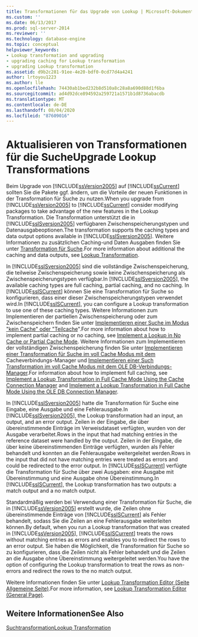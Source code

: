 ```yaml
---
title: Transformationen für das Upgrade von Lookup | Microsoft-Dokumentation
ms.custom: ''
ms.date: 06/13/2017
ms.prod: sql-server-2014
ms.reviewer: ''
ms.technology: database-engine
ms.topic: conceptual
helpviewer_keywords:
- Lookup transformation and upgrading
- upgrading caching for Lookup transformation
- upgrading Lookup transformation
ms.assetid: d9b2c281-91ee-4e20-bdf0-0cd77d4a4241
author: lrtoyou1223
ms.author: lle
ms.openlocfilehash: 74430ab1bed232b8d510a8c28a8a690d88d1f6ba
ms.sourcegitcommit: ad4d92dce894592a259721a1571b1d8736abacdb
ms.translationtype: MT
ms.contentlocale: de-DE
ms.lasthandoff: 08/04/2020
ms.locfileid: "87609016"
---
```

# <a name="upgrade-lookup-transformations"></a><span data-ttu-id="02aca-102">Aktualisieren von Transformationen für die Suche</span><span class="sxs-lookup"><span data-stu-id="02aca-102">Upgrade Lookup Transformations</span></span>
  <span data-ttu-id="02aca-103">Beim Upgrade von [!INCLUDE[ssVersion2005](../../includes/ssversion2005-md.md)] auf [!INCLUDE[ssCurrent](../../includes/sscurrent-md.md)] sollten Sie die Pakete ggf. ändern, um die Vorteile der neuen Funktionen in der Transformation für Suche zu nutzen.</span><span class="sxs-lookup"><span data-stu-id="02aca-103">When you upgrade from [!INCLUDE[ssVersion2005](../../includes/ssversion2005-md.md)] to [!INCLUDE[ssCurrent](../../includes/sscurrent-md.md)] consider modifying packages to take advantage of the new features in the Lookup Transformation.</span></span> <span data-ttu-id="02aca-104">Die Transformation unterstützt die in [!INCLUDE[ssISversion2005](../../includes/ssisversion2005-md.md)] verfügbaren Zwischenspeicherungstypen und Datenausgabeoptionen.</span><span class="sxs-lookup"><span data-stu-id="02aca-104">The transformation supports the caching types and data output options available in [!INCLUDE[ssISversion2005](../../includes/ssisversion2005-md.md)].</span></span> <span data-ttu-id="02aca-105">Weitere Informationen zu zusätzlichen Caching-und Daten Ausgaben finden Sie unter [Transformation für Suche](../../integration-services/data-flow/transformations/lookup-transformation.md).</span><span class="sxs-lookup"><span data-stu-id="02aca-105">For more information about additional the caching and data outputs, see [Lookup Transformation](../../integration-services/data-flow/transformations/lookup-transformation.md).</span></span>  
  
 <span data-ttu-id="02aca-106">In [!INCLUDE[ssISversion2005](../../includes/ssisversion2005-md.md)] sind die vollständige Zwischenspeicherung, die teilweise Zwischenspeicherung sowie keine Zwischenspeicherung als Zwischenspeicherungstypen verfügbar.</span><span class="sxs-lookup"><span data-stu-id="02aca-106">In [!INCLUDE[ssISversion2005](../../includes/ssisversion2005-md.md)], the available caching types are full caching, partial caching, and no caching.</span></span> <span data-ttu-id="02aca-107">In [!INCLUDE[ssISCurrent](../../includes/ssiscurrent-md.md)] können Sie eine Transformation für Suche so konfigurieren, dass einer dieser Zwischenspeicherungstypen verwendet wird.</span><span class="sxs-lookup"><span data-stu-id="02aca-107">In [!INCLUDE[ssISCurrent](../../includes/ssiscurrent-md.md)], you can configure a Lookup transformation to use one of these caching types.</span></span> <span data-ttu-id="02aca-108">Weitere Informationen zum Implementieren der partiellen Zwischenspeicherung oder zum Zwischenspeichern finden Sie unter [Implementieren einer Suche im Modus "kein Cache" oder "Teilcache](../../integration-services/data-flow/transformations/implement-a-lookup-in-no-cache-or-partial-cache-mode.md)".</span><span class="sxs-lookup"><span data-stu-id="02aca-108">For more information about how to implement partial caching or no caching, see [Implement a Lookup in No Cache or Partial Cache Mode](../../integration-services/data-flow/transformations/implement-a-lookup-in-no-cache-or-partial-cache-mode.md).</span></span> <span data-ttu-id="02aca-109">Weitere Informationen zum Implementieren der vollständigen Zwischenspeicherung finden Sie unter [Implementieren einer Transformation für Suche im voll Cache Modus mit dem](../../integration-services/connection-manager/lookup-transformation-full-cache-mode-cache-connection-manager.md) Cacheverbindungs-Manager und [Implementieren einer Such Transformation im voll Cache Modus mit dem OLE DB-Verbindungs-Manager](../../integration-services/connection-manager/lookup-transformation-full-cache-mode-ole-db-connection-manager.md).</span><span class="sxs-lookup"><span data-stu-id="02aca-109">For information about how to implement full caching, see [Implement a Lookup Transformation in Full Cache Mode Using the Cache Connection Manager](../../integration-services/connection-manager/lookup-transformation-full-cache-mode-cache-connection-manager.md) and [Implement a Lookup Transformation in Full Cache Mode Using the OLE DB Connection Manager](../../integration-services/connection-manager/lookup-transformation-full-cache-mode-ole-db-connection-manager.md).</span></span>  
  
 <span data-ttu-id="02aca-110">In [!INCLUDE[ssISversion2005](../../includes/ssisversion2005-md.md)] hatte die Transformation für Suche eine Eingabe, eine Ausgabe und eine Fehlerausgabe.</span><span class="sxs-lookup"><span data-stu-id="02aca-110">In [!INCLUDE[ssISversion2005](../../includes/ssisversion2005-md.md)], the Lookup transformation had an input, an output, and an error output.</span></span> <span data-ttu-id="02aca-111">Zeilen in der Eingabe, die über übereinstimmende Einträge im Verweisdataset verfügten, wurden von der Ausgabe verarbeitet.</span><span class="sxs-lookup"><span data-stu-id="02aca-111">Rows in the input that had matching entries in the reference dataset were handled by the output.</span></span> <span data-ttu-id="02aca-112">Zeilen in der Eingabe, die über keine übereinstimmenden Einträge verfügten, wurden als Fehler behandelt und konnten an die Fehlerausgabe weitergeleitet werden.</span><span class="sxs-lookup"><span data-stu-id="02aca-112">Rows in the input that did not have matching entries were treated as errors and could be redirected to the error output.</span></span> <span data-ttu-id="02aca-113">In [!INCLUDE[ssISCurrent](../../includes/ssiscurrent-md.md)] verfügte die Transformation für Suche über zwei Ausgaben: eine Ausgabe mit Übereinstimmung und eine Ausgabe ohne Übereinstimmung.</span><span class="sxs-lookup"><span data-stu-id="02aca-113">In [!INCLUDE[ssISCurrent](../../includes/ssiscurrent-md.md)], the Lookup transformation has two outputs: a match output and a no match output.</span></span>  
  
 <span data-ttu-id="02aca-114">Standardmäßig werden bei Verwendung einer Transformation für Suche, die in [!INCLUDE[ssVersion2005](../../includes/ssversion2005-md.md)] erstellt wurde, die Zeilen ohne übereinstimmende Einträge von [!INCLUDE[ssISCurrent](../../includes/ssiscurrent-md.md)] als Fehler behandelt, sodass Sie die Zeilen an eine Fehlerausgabe weiterleiten können.</span><span class="sxs-lookup"><span data-stu-id="02aca-114">By default, when you run a Lookup transformation that was created in [!INCLUDE[ssVersion2005](../../includes/ssversion2005-md.md)], [!INCLUDE[ssISCurrent](../../includes/ssiscurrent-md.md)] treats the rows without matching entries as errors and enables you to redirect the rows to an error output.</span></span> <span data-ttu-id="02aca-115">Sie haben die Möglichkeit, die Transformation für Suche so zu konfigurieren, dass die Zeilen nicht als Fehler behandelt und die Zeilen an die Ausgabe ohne Übereinstimmung weitergeleitet werden.</span><span class="sxs-lookup"><span data-stu-id="02aca-115">You have the option of configuring the Lookup transformation to treat the rows as non-errors and redirect the rows to the no match output.</span></span>  
  
 <span data-ttu-id="02aca-116">Weitere Informationen finden Sie unter [Lookup Transformation Editor &#40;Seite Allgemeine Seite&#41;](../../integration-services/general-page-of-integration-services-designers-options.md).</span><span class="sxs-lookup"><span data-stu-id="02aca-116">For more information, see [Lookup Transformation Editor &#40;General Page&#41;](../../integration-services/general-page-of-integration-services-designers-options.md).</span></span>  
  
## <a name="see-also"></a><span data-ttu-id="02aca-117">Weitere Informationen</span><span class="sxs-lookup"><span data-stu-id="02aca-117">See Also</span></span>  
 [<span data-ttu-id="02aca-118">Suchtransformation</span><span class="sxs-lookup"><span data-stu-id="02aca-118">Lookup Transformation</span></span>](../../integration-services/data-flow/transformations/lookup-transformation.md)  
  
  
